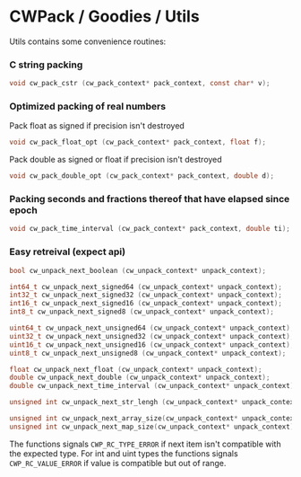 # CWPack / Goodies / Utils


Utils contains some convenience routines:

### C string packing 
```C
void cw_pack_cstr (cw_pack_context* pack_context, const char* v);
```

### Optimized packing of real numbers
Pack float as signed if precision isn't destroyed

```C
void cw_pack_float_opt (cw_pack_context* pack_context, float f);
```
Pack double as signed or float if precision isn't destroyed

```C
void cw_pack_double_opt (cw_pack_context* pack_context, double d);
```

### Packing seconds and fractions thereof that have elapsed since epoch
```C
void cw_pack_time_interval (cw_pack_context* pack_context, double ti);
```
### Easy retreival (expect api)

```C
bool cw_unpack_next_boolean (cw_unpack_context* unpack_context);

int64_t cw_unpack_next_signed64 (cw_unpack_context* unpack_context);
int32_t cw_unpack_next_signed32 (cw_unpack_context* unpack_context);
int16_t cw_unpack_next_signed16 (cw_unpack_context* unpack_context);
int8_t cw_unpack_next_signed8 (cw_unpack_context* unpack_context);

uint64_t cw_unpack_next_unsigned64 (cw_unpack_context* unpack_context);
uint32_t cw_unpack_next_unsigned32 (cw_unpack_context* unpack_context);
uint16_t cw_unpack_next_unsigned16 (cw_unpack_context* unpack_context);
uint8_t cw_unpack_next_unsigned8 (cw_unpack_context* unpack_context);

float cw_unpack_next_float (cw_unpack_context* unpack_context);
double cw_unpack_next_double (cw_unpack_context* unpack_context);
double cw_unpack_next_time_interval (cw_unpack_context* unpack_context);

unsigned int cw_unpack_next_str_lengh (cw_unpack_context* unpack_context);

unsigned int cw_unpack_next_array_size(cw_unpack_context* unpack_context);
unsigned int cw_unpack_next_map_size(cw_unpack_context* unpack_context);
```
The functions signals `CWP_RC_TYPE_ERROR` if next item isn't compatible with the expected type. For int and uint types the functions signals `CWP_RC_VALUE_ERROR` if value is compatible  but out of range.

